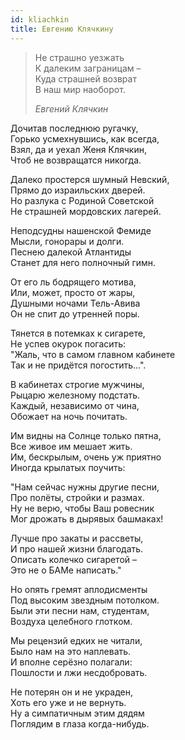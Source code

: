 ```yaml
---
id: kliachkin
title: Евгению Клячкину
---
```


> Не страшно уезжать\
> К далеким заграницам –\
> Куда страшней возврат\
> В наш мир наоборот.
>
> _Евгений Клячкин_

Дочитав последнюю ругачку,\
Горько усмехнувшись, как всегда,\
Взял, да и уехал Женя Клячкин,\
Чтоб не возвращатся никогда.

Далеко простерся шумный Невский,\
Прямо до израильских дверей.\
Но разлука с Родиной Советской\
Не страшней мордовских лагерей.

Неподсудны нашенской Фемиде\
Мысли, гонорары и долги.\
Песнею далекой Атлантиды\
Станет для него полночный гимн.

От его ль бодрящего мотива,\
Или, может, просто от жары,\
Душными ночами Тель-Авива\
Он не спит до утренней поры.

Тянется в потемках к сигарете,\
Не успев окурок погасить:\
"Жаль, что в самом главном кабинете\
Так и не придётся погостить...".

В кабинетах строгие мужчины,\
Рыцарю железному подстать.\
Каждый, независимо от чина,\
Обожает на ночь почитать.

Им видны на Солнце только пятна,\
Все живое им мешает жить.\
Им, бескрылым, очень уж приятно\
Иногда крылатых поучить:

"Нам сейчас нужны другие песни,\
Про полёты, стройки и размах.\
Ну не верю, чтобы Ваш ровесник\
Мог дрожать в дырявых башмаках!

Лучше про закаты и рассветы,\
И про нашей жизни благодать.\
Описать колечко сигаретой –\
Это не о БАМе написать."

Но опять гремят аплодисменты\
Под высоким звездным потолком.\
Были эти песни нам, студентам,\
Воздуха целебного глотком.

Мы рецензий едких не читали,\
Было нам на это наплевать.\
И вполне серёзно полагали:\
Пошлости и лжи несдобровать.

Не потерян он и не украден,\
Хоть его уже и не вернуть.\
Ну а симпатичным этим дядям\
Поглядим в глаза когда-нибудь.
